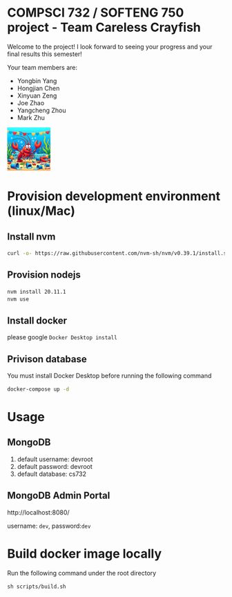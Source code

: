 # COMPSCI 732 / SOFTENG 750 project - Team Careless Crayfish

Welcome to the project! I look forward to seeing your progress and your final results this semester!

Your team members are:
- Yongbin Yang
- Hongjian Chen
- Xinyuan Zeng
- Joe Zhao
- Yangcheng Zhou
- Mark Zhu

<img src="./group-image/Careless%20Crayfish.webp" alt="Careless Crayfish" width="100px" height="100px">


# Provision development environment (linux/Mac)
## Install nvm
```bash
curl -o- https://raw.githubusercontent.com/nvm-sh/nvm/v0.39.1/install.sh | bash
```

## Provision nodejs
```bash
nvm install 20.11.1
nvm use
```

## Install docker
please google `Docker Desktop install`

## Privison database
You must install Docker Desktop before running the following command
```bash
docker-compose up -d
```

# Usage
## MongoDB
1. default username: devroot
1. default password: devroot
1. default database: cs732

## MongoDB Admin Portal
http://localhost:8080/ 

username: `dev`, password:`dev`

# Build docker image locally
Run the following command under the root directory
```
sh scripts/build.sh
```